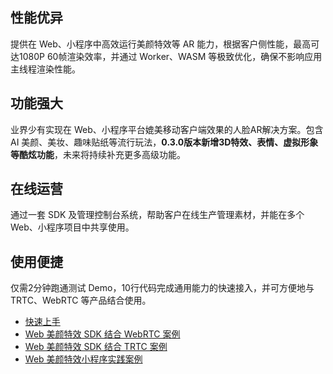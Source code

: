 ## 性能优异
提供在 Web、小程序中高效运行美颜特效等 AR 能力，根据客户侧性能，最高可达1080P 60帧渲染效率，并通过 Worker、WASM 等极致优化，确保不影响应用主线程渲染性能。

## 功能强大
业界少有实现在 Web、小程序平台媲美移动客户端效果的人脸AR解决方案。包含 AI 美颜、美妆、趣味贴纸等流行玩法，**0.3.0版本新增3D特效、表情、虚拟形象等酷炫功能**，未来将持续补充更多高级功能。

## 在线运营
通过一套 SDK 及管理控制台系统，帮助客户在线生产管理素材，并能在多个 Web、小程序项目中共享使用。

## 使用便捷
仅需2分钟跑通测试 Demo，10行代码完成通用能力的快速接入，并可方便地与 TRTC、WebRTC 等产品结合使用。
- [快速上手](https://cloud.tencent.com/document/product/616/71371)
- [Web 美颜特效 SDK 结合 WebRTC 案例](https://cloud.tencent.com/document/product/616/71373)
- [Web 美颜特效 SDK 结合 TRTC 案例](https://cloud.tencent.com/document/product/616/71374)
- [Web 美颜特效小程序实践案例](https://cloud.tencent.com/document/product/616/72326)


